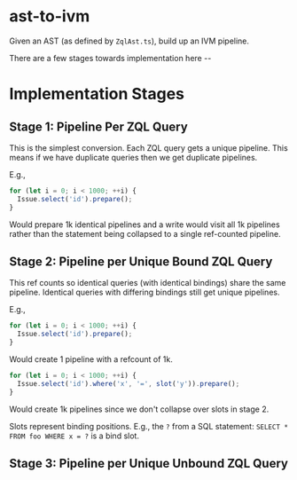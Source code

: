 # ast-to-ivm

Given an AST (as defined by `ZqlAst.ts`), build up an IVM pipeline.

There are a few stages towards implementation here --

# Implementation Stages

## Stage 1: Pipeline Per ZQL Query

This is the simplest conversion. Each ZQL query gets a unique pipeline. This means if we have duplicate queries then we get duplicate pipelines.

E.g.,

```ts
for (let i = 0; i < 1000; ++i) {
  Issue.select('id').prepare();
}
```

Would prepare 1k identical pipelines and a write would visit all 1k pipelines rather than the statement being collapsed to a single ref-counted pipeline.

## Stage 2: Pipeline per Unique Bound ZQL Query

This ref counts so identical queries (with identical bindings) share the same pipeline. Identical queries with differing bindings still get unique pipelines.

E.g.,

```ts
for (let i = 0; i < 1000; ++i) {
  Issue.select('id').prepare();
}
```

Would create 1 pipeline with a refcount of 1k.

```ts
for (let i = 0; i < 1000; ++i) {
  Issue.select('id').where('x', '=', slot('y')).prepare();
}
```

Would create 1k pipelines since we don't collapse over slots in stage 2.

Slots represent binding positions. E.g., the `?` from a SQL statement: `SELECT * FROM foo WHERE x = ?` is a bind slot.

## Stage 3: Pipeline per Unique Unbound ZQL Query
